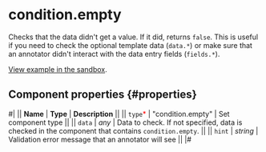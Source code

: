 # condition.empty

Checks that the data didn't get a value. If it did, returns `false`. This is useful if you need to check the optional template data (`data.*`) or make sure that an annotator didn't interact with the data entry fields (`fields.*`).

[View example in the sandbox](https://clck.ru/asRzy).

## Component properties {#properties}

#|
|| **Name** | **Type** | **Description** ||
|| `type`<span style="color: red">\*</span> | "condition.empty" | Set component type ||
|| `data` | _any_ | Data to check. If not specified, data is checked in the component that contains `condition.empty`. ||
|| `hint` | _string_ | Validation error message that an annotator will see ||
|#
